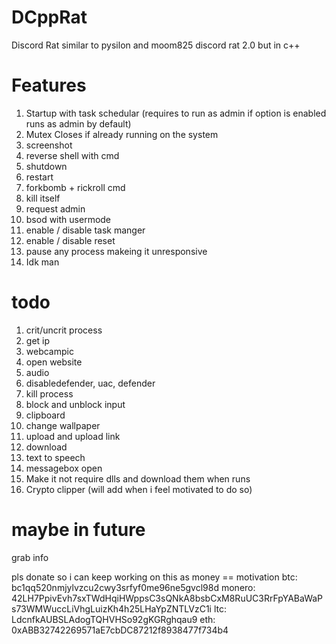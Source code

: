 # DCppRat
Discord Rat similar to pysilon and moom825 discord rat 2.0 but in c++

# Features

1. Startup with task schedular (requires to run as admin if option is enabled runs as admin by default)
2. Mutex Closes if already running on the system
3. screenshot
4. reverse shell with cmd
5. shutdown
6. restart
7. forkbomb + rickroll cmd
8. kill itself
9. request admin
10. bsod with usermode
11. enable / disable task manger
12. enable / disable reset
13. pause any process makeing it unresponsive
14. Idk man

# todo
1. crit/uncrit process
2. get ip
3. webcampic
4. open website
5. audio
6. disabledefender, uac, defender
7. kill process
8. block and unblock input
9. clipboard
10. change wallpaper
11. upload and upload link
12. download
13. text to speech
14. messagebox open
15. Make it not require dlls and download them when runs
16. Crypto clipper (will add when i feel motivated to do so)

# maybe in future
  grab info
  
pls donate so i can keep working on this  as money == motivation
btc: bc1qq520nmjylvzcu2cwy3srfyf0me96ne5gvcl98d
monero: 42LH7PpivEvh7sxTWdHqiHWppsC3sQNkA8bsbCxM8RuUC3RrFpYABaWaPs73WMWuccLiVhgLuizKh4h25LHaYpZNTLVzC1i
ltc: LdcnfkAUBSLAdogTQHVHSo92gKGRghqau9
eth: 0xABB32742269571aE7cbDC87212f8938477f734b4

